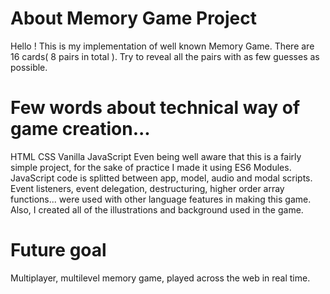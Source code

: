 # About Memory Game Project
Hello ! This is my implementation of well known Memory Game. There are 16 cards( 8 pairs in total ).
Try to reveal all the pairs with as few guesses as possible.
# Few words about technical way of game creation...
HTML CSS Vanilla JavaScript
Even being well aware that this is a fairly simple project, for the sake of practice I made it using ES6 Modules.
JavaScript code is splitted between app, model, audio and modal scripts.
Event listeners, event delegation, destructuring, higher order array functions... were used with other language features 
in making this game.
Also, I created all of the illustrations and background used in the game.
# Future goal
Multiplayer, multilevel memory game, played across the web in real time. 
